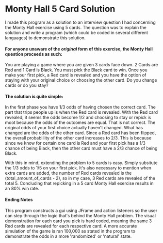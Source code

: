# Monty Hall 5 Card Solution

I made this program as a solution to an interview question I had concerning the Monty Hall exercise using 5 cards.
The question was to explain the solution and write a program (which could be coded in several different languages) to demonstrate this solution.

#### For anyone unaware of the *original* form of this exercise, the Monty Hall question proceeds as such:
You are playing a game where you are given 3 cards face down. 
2 Cards are Red and 1 Card is Black. 
You must pick the Black card to win. 
Once you make your first pick, a Red card is revealed and you have the option of staying with your original choice or choosing the other card.
Do you change cards or do you stay?

#### The solution is quite simple:
In the first phase you have 1/3 odds of having chosen the correct card.
The part that trips people up is when the Red card is revealed.
With the Red card revealed, it seems the odds become 1/2 and choosing to stay or repick is moot because the odds of the outcomes are equal. That is not correct. 
The original odds of your first choice actually haven't changed. What has changed are the odds of the other card. Since a Red card has been flipped, the overall probablility of the other card increases to 2/3. This is because since we know for certain one card is Red and your first pick has a 1/3 chance of being Black, then the other card must have a 2/3 chance of being Black.

With this in mind, extending the problem to 5 cards is easy. Simply subsitute the 1/3 odds to 1/5 on your first pick. It's also necessary to mention when extra cards are added, the number of Red cards revealed is the (total_amount_of_cards - 2), so in my case, 3 Red cards are revealed of the total 5. Concluding that repicking in a 5 card Monty Hall exercise results in an 80% win rate.

#### Ending Notes
This program constructs a gui using JFrame and action listeners so the user can step through the logic that's behind the Monty Hall problem. 
The visual demonstration for each card you pick is hard coded, meaning the same 3 Red cards are revealed for each respective card.
A more accurate simulation of the game is ran 100,000 as stated in the program to demonstrate the odds in a more 'randomized' or 'natural' state.
